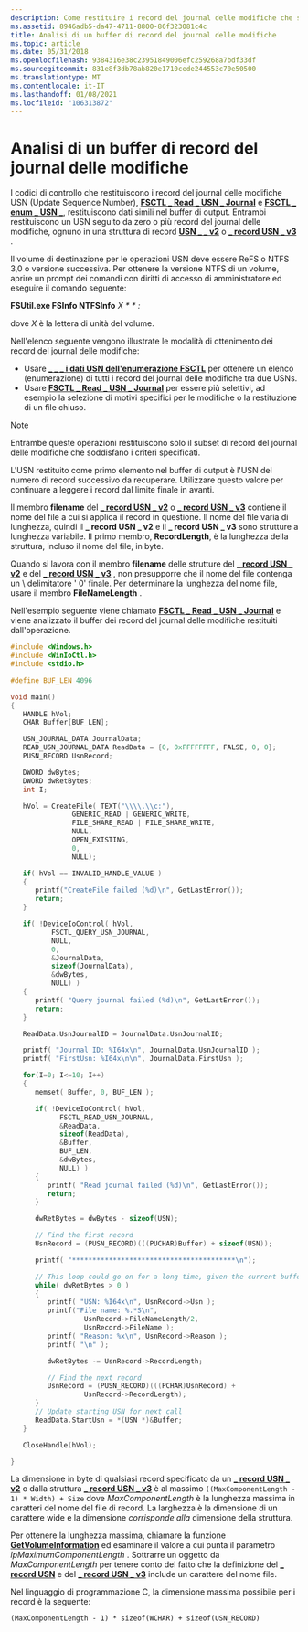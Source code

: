 ```yaml
---
description: Come restituire i record del journal delle modifiche che soddisfano i criteri specificati.
ms.assetid: 8946adb5-da47-4711-8800-86f323081c4c
title: Analisi di un buffer di record del journal delle modifiche
ms.topic: article
ms.date: 05/31/2018
ms.openlocfilehash: 9384316e38c23951849006efc259268a7bdf33df
ms.sourcegitcommit: 831e8f3db78ab820e1710cede244553c70e50500
ms.translationtype: MT
ms.contentlocale: it-IT
ms.lasthandoff: 01/08/2021
ms.locfileid: "106313872"
---
```

# <a name="walking-a-buffer-of-change-journal-records"></a>Analisi di un buffer di record del journal delle modifiche

I codici di controllo che restituiscono i record del journal delle modifiche USN (Update Sequence Number), [**FSCTL \_ Read \_ USN \_ Journal**](/windows/win32/api/winioctl/ni-winioctl-fsctl_read_usn_journal) e [**FSCTL \_ enum \_ USN \_**](/windows/win32/api/winioctl/ni-winioctl-fsctl_enum_usn_data), restituiscono dati simili nel buffer di output. Entrambi restituiscono un USN seguito da zero o più record del journal delle modifiche, ognuno in una struttura di record [**USN \_ \_ v2**](/windows/desktop/api/WinIoCtl/ns-winioctl-usn_record_v2) o [**\_ record USN \_ v3**](/windows/desktop/api/WinIoCtl/ns-winioctl-usn_record_v3) .

Il volume di destinazione per le operazioni USN deve essere ReFS o NTFS 3,0 o versione successiva. Per ottenere la versione NTFS di un volume, aprire un prompt dei comandi con diritti di accesso di amministratore ed eseguire il comando seguente:

**FSUtil.exe FSInfo NTFSInfo** *X * * *:**

dove *X* è la lettera di unità del volume.

Nell'elenco seguente vengono illustrate le modalità di ottenimento dei record del journal delle modifiche:

-   Usare [**\_ \_ \_ i dati USN dell'enumerazione FSCTL**](/windows/win32/api/winioctl/ni-winioctl-fsctl_enum_usn_data) per ottenere un elenco (enumerazione) di tutti i record del journal delle modifiche tra due USNs.
-   Usare [**FSCTL \_ Read \_ USN \_ Journal**](/windows/win32/api/winioctl/ni-winioctl-fsctl_read_usn_journal) per essere più selettivi, ad esempio la selezione di motivi specifici per le modifiche o la restituzione di un file chiuso.

> [!Note]  
> Entrambe queste operazioni restituiscono solo il subset di record del journal delle modifiche che soddisfano i criteri specificati.

 

L'USN restituito come primo elemento nel buffer di output è l'USN del numero di record successivo da recuperare. Utilizzare questo valore per continuare a leggere i record dal limite finale in avanti.

Il membro **filename** del [**\_ record USN \_ v2**](/windows/desktop/api/WinIoCtl/ns-winioctl-usn_record_v2) o [**\_ record USN \_ v3**](/windows/desktop/api/WinIoCtl/ns-winioctl-usn_record_v3) contiene il nome del file a cui si applica il record in questione. Il nome del file varia di lunghezza, quindi il **\_ record USN \_ v2** e il **\_ record USN \_ v3** sono strutture a lunghezza variabile. Il primo membro, **RecordLength**, è la lunghezza della struttura, incluso il nome del file, in byte.

Quando si lavora con il membro **filename** delle strutture del [**\_ record USN \_ v2**](/windows/desktop/api/WinIoCtl/ns-winioctl-usn_record_v2) e del [**\_ record USN \_ v3**](/windows/desktop/api/WinIoCtl/ns-winioctl-usn_record_v3) , non presupporre che il nome del file contenga un \\ delimitatore ' 0' finale. Per determinare la lunghezza del nome file, usare il membro **FileNameLength** .

Nell'esempio seguente viene chiamato [**FSCTL \_ Read \_ USN \_ Journal**](/windows/win32/api/winioctl/ni-winioctl-fsctl_read_usn_journal) e viene analizzato il buffer dei record del journal delle modifiche restituiti dall'operazione.


```C++
#include <Windows.h>
#include <WinIoCtl.h>
#include <stdio.h>

#define BUF_LEN 4096

void main()
{
   HANDLE hVol;
   CHAR Buffer[BUF_LEN];

   USN_JOURNAL_DATA JournalData;
   READ_USN_JOURNAL_DATA ReadData = {0, 0xFFFFFFFF, FALSE, 0, 0};
   PUSN_RECORD UsnRecord;  

   DWORD dwBytes;
   DWORD dwRetBytes;
   int I;

   hVol = CreateFile( TEXT("\\\\.\\c:"), 
               GENERIC_READ | GENERIC_WRITE, 
               FILE_SHARE_READ | FILE_SHARE_WRITE,
               NULL,
               OPEN_EXISTING,
               0,
               NULL);

   if( hVol == INVALID_HANDLE_VALUE )
   {
      printf("CreateFile failed (%d)\n", GetLastError());
      return;
   }

   if( !DeviceIoControl( hVol, 
          FSCTL_QUERY_USN_JOURNAL, 
          NULL,
          0,
          &JournalData,
          sizeof(JournalData),
          &dwBytes,
          NULL) )
   {
      printf( "Query journal failed (%d)\n", GetLastError());
      return;
   }

   ReadData.UsnJournalID = JournalData.UsnJournalID;

   printf( "Journal ID: %I64x\n", JournalData.UsnJournalID );
   printf( "FirstUsn: %I64x\n\n", JournalData.FirstUsn );

   for(I=0; I<=10; I++)
   {
      memset( Buffer, 0, BUF_LEN );

      if( !DeviceIoControl( hVol, 
            FSCTL_READ_USN_JOURNAL, 
            &ReadData,
            sizeof(ReadData),
            &Buffer,
            BUF_LEN,
            &dwBytes,
            NULL) )
      {
         printf( "Read journal failed (%d)\n", GetLastError());
         return;
      }

      dwRetBytes = dwBytes - sizeof(USN);

      // Find the first record
      UsnRecord = (PUSN_RECORD)(((PUCHAR)Buffer) + sizeof(USN));  

      printf( "****************************************\n");

      // This loop could go on for a long time, given the current buffer size.
      while( dwRetBytes > 0 )
      {
         printf( "USN: %I64x\n", UsnRecord->Usn );
         printf("File name: %.*S\n", 
                  UsnRecord->FileNameLength/2, 
                  UsnRecord->FileName );
         printf( "Reason: %x\n", UsnRecord->Reason );
         printf( "\n" );

         dwRetBytes -= UsnRecord->RecordLength;

         // Find the next record
         UsnRecord = (PUSN_RECORD)(((PCHAR)UsnRecord) + 
                  UsnRecord->RecordLength); 
      }
      // Update starting USN for next call
      ReadData.StartUsn = *(USN *)&Buffer; 
   }

   CloseHandle(hVol);

}
```



La dimensione in byte di qualsiasi record specificato da un [**\_ record USN \_ v2**](/windows/desktop/api/WinIoCtl/ns-winioctl-usn_record_v2) o dalla struttura [**\_ record USN \_ v3**](/windows/desktop/api/WinIoCtl/ns-winioctl-usn_record_v3) è al massimo `((MaxComponentLength - 1) * Width) + Size` dove *MaxComponentLength* è la lunghezza massima in caratteri del nome del file di record. La larghezza è la dimensione di un carattere wide e la dimensione *corrisponde alla* dimensione della struttura.

Per ottenere la lunghezza massima, chiamare la funzione [**GetVolumeInformation**](/windows/desktop/api/FileAPI/nf-fileapi-getvolumeinformationa) ed esaminare il valore a cui punta il parametro *lpMaximumComponentLength* . Sottrarre un oggetto da *MaxComponentLength* per tenere conto del fatto che la definizione del [**\_ record USN**](/windows/desktop/api/WinIoCtl/ns-winioctl-usn_record_v2) e del [**\_ record USN \_ v3**](/windows/desktop/api/WinIoCtl/ns-winioctl-usn_record_v3) include un carattere del nome file.

Nel linguaggio di programmazione C, la dimensione massima possibile per i record è la seguente:

`(MaxComponentLength - 1) * sizeof(WCHAR) + sizeof(USN_RECORD)`

 

 
